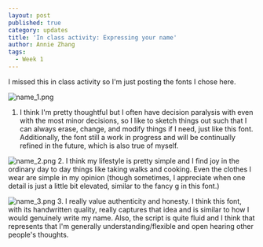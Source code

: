 ```yaml
---
layout: post
published: true
category: updates
title: 'In class activity: Expressing your name'
author: Annie Zhang
tags:
  - Week 1
---
```

I missed this in class activity so I'm just posting the fonts I chose here.

![name_1.png]({{site.baseurl}}/assets/name_1.png)
1. I think I'm pretty thoughtful but I often have decision paralysis with even with the most minor decisions, so I like to sketch things out such that I can always erase, change, and modify things if I need, just like this font. Additionally, the font still a work in progress and will be continually refined in the future, which is also true of myself.

![name_2.png]({{site.baseurl}}/assets/name_2.png)
2. I think my lifestyle is pretty simple and I find joy in the ordinary day to day things like taking walks and cooking. Even the clothes I wear are simple in my opinion (though sometimes, I appreciate when one detail is just a little bit elevated, similar to the fancy g in this font.)

![name_3.png]({{site.baseurl}}/assets/name_3.png)
3. I really value authenticity and honesty. I think this font, with its handwritten quality, really captures that idea and is similar to how I would genuinely write my name. Also, the script is quite fluid and I think that represents that I'm generally understanding/flexible and open hearing other people's thoughts.

